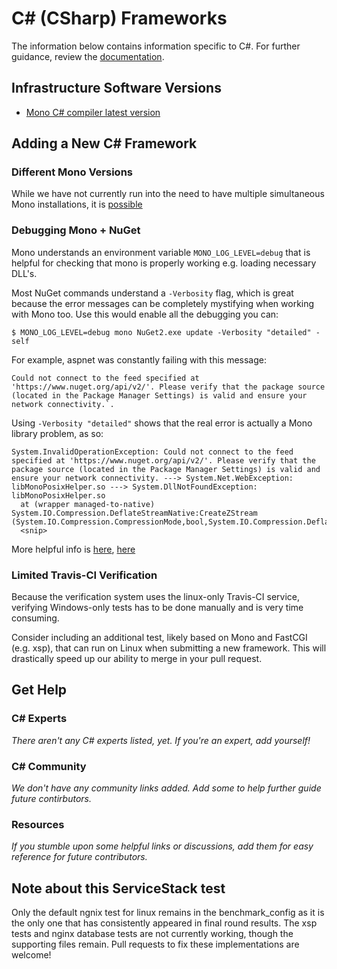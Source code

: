 # C# (CSharp) Frameworks

The information below contains information specific to C#. 
For further guidance, review the 
[documentation](https://github.com/TechEmpower/FrameworkBenchmarks/wiki).

## Infrastructure Software Versions

* [Mono C# compiler latest version](http://www.mono-project.com/docs/about-mono/languages/csharp/)

## Adding a New C# Framework

### Different Mono Versions

While we have not currently run into the need to have multiple 
simultaneous Mono installations, it is [possible](http://www.mono-project.com/docs/compiling-mono/parallel-mono-environments/)

### Debugging Mono + NuGet

Mono understands an environment variable `MONO_LOG_LEVEL=debug` 
that is helpful for checking that 
mono is properly working e.g. loading necessary DLL's. 

Most NuGet commands understand a `-Verbosity` flag, which is 
great because the error messages can be completely
mystifying when working with Mono too. Use this would enable 
all the debugging you can: 

    $ MONO_LOG_LEVEL=debug mono NuGet2.exe update -Verbosity "detailed" -self

For example, aspnet was constantly failing with this message: 
    
    Could not connect to the feed specified at 'https://www.nuget.org/api/v2/'. Please verify that the package source (located in the Package Manager Settings) is valid and ensure your network connectivity.`. 

Using `-Verbosity "detailed"` shows that the real error is 
actually a Mono library problem, as so: 

    System.InvalidOperationException: Could not connect to the feed specified at 'https://www.nuget.org/api/v2/'. Please verify that the package source (located in the Package Manager Settings) is valid and ensure your network connectivity. ---> System.Net.WebException: libMonoPosixHelper.so ---> System.DllNotFoundException: libMonoPosixHelper.so
      at (wrapper managed-to-native) System.IO.Compression.DeflateStreamNative:CreateZStream (System.IO.Compression.CompressionMode,bool,System.IO.Compression.DeflateStreamNative/UnmanagedReadOrWrite,intptr)
      <snip>

More helpful info is [here](http://www.mono-project.com/docs/advanced/pinvoke/dllnotfoundexception/), [here](http://docs.nuget.org/docs/reference/command-line-reference)

### Limited Travis-CI Verification 

Because the verification system uses the linux-only Travis-CI
service, verifying Windows-only tests has to be done manually
and is very time consuming. 

Consider including an additional test, likely based on Mono and 
FastCGI (e.g. xsp), that can run on Linux when submitting a new
framework. This will drastically speed up our ability to merge
in your pull request. 

## Get Help

### C# Experts

_There aren't any C# experts listed, yet. If you're an expert, add yourself!_

### C# Community

_We don't have any community links added. Add some to help further guide 
future contirbutors._

### Resources

_If you stumble upon some helpful links or discussions, add them 
for easy reference for future contributors._

## Note about this ServiceStack test

Only the default ngnix test for linux remains in the benchmark_config as it is the only one that has consistently appeared in final round results. The xsp tests and nginx database tests are not currently working, though the supporting files remain. Pull requests to fix these implementations are welcome!
